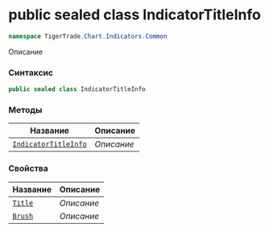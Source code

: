 
# public sealed class IndicatorTitleInfo
```csharp
namespace TigerTrade.Chart.Indicators.Common
```



Описание

### Синтаксис
```csharp
public sealed class IndicatorTitleInfo
```


### Методы
| Название | Описание |
| --- | --- |
| [`IndicatorTitleInfo`](./IndicatorTitleInfo.cs/Методы/IndicatorTitleInfo.md) | *Описание* |

### Свойства
| Название | Описание |
| --- | --- |
| [`Title`](./IndicatorTitleInfo.cs/Свойства/Title.md) | *Описание* |
| [`Brush`](./IndicatorTitleInfo.cs/Свойства/Brush.md) | *Описание* |



